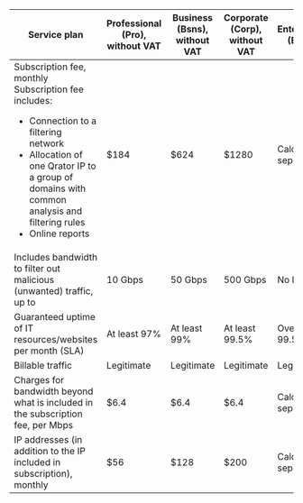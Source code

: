 | Service plan | Professional<br/>(Pro),<br>without VAT | Business<br/>(Bsns),<br>without VAT | Corporate<br/>(Corp),<br>without VAT | Enterprise<br/>(ENT) |
| --- | --- | --- | --- | --- |
| Subscription fee, monthly<br/>Subscription fee includes: <ul> <li>Connection to a filtering network</li> <li>Allocation of one Qrator IP to a group of domains with common analysis and filtering rules</li> <li>Online reports</li> </ul> | $184 | $624 | $1280 | Calculated separately |
| Includes bandwidth to filter out malicious (unwanted) traffic, up to | 10 Gbps | 50 Gbps | 500 Gbps | No limit |
| Guaranteed uptime of IT resources/websites per month (SLA) | At least 97% | At least 99% | At least 99.5% | Over 99.5% |
| Billable traffic | Legitimate | Legitimate | Legitimate | Legitimate |
| Charges for bandwidth beyond what is included in the subscription fee, per Mbps | $6.4 | $6.4 | $6.4 | Calculated separately |
| IP addresses (in addition to the IP included in subscription), monthly | $56 | $128 | $200 | Calculated separately |
